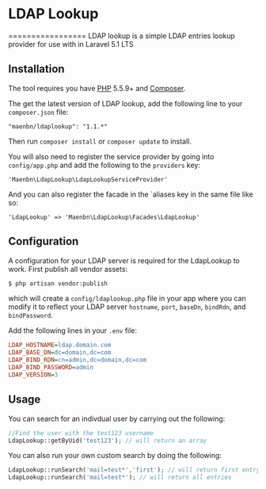 # LDAP Lookup
=================
LDAP lookup is a simple LDAP entries lookup provider for use with in Laravel 5.1 LTS

## Installation

The tool requires you have [PHP](https://php.net) 5.5.9+ and [Composer](https://getcomposer.org).

The get the latest version of LDAP lookup, add the following line to your `composer.json` file:
```
"maenbn/ldaplookup": "1.1.*"
```

Then run `composer install` or `composer update` to install.

You will also need to register the service provider by going into `config/app.php` and add the following to the `providers` key:
```
'Maenbn\LdapLookup\LdapLookupServiceProvider'
```
And you can also register the facade in the `aliases key in the same file like so:

```
'LdapLookup' => 'Maenbn\LdapLookup\Facades\LdapLookup'
```

## Configuration

A configuration for your LDAP server is required for the LdapLookup to work. First publish all vendor assets:

```bash
$ php artisan vendor:publish
```
which will create a `config/ldaplookup.php` file in your app where you can modify it to reflect your LDAP server `hostname`, `port`, `baseDn`, `bindRdn`, and `bindPassword`.

Add the following lines in your `.env` file:

```ini
LDAP_HOSTNAME=ldap.domain.com
LDAP_BASE_DN=dc=domain,dc=com
LDAP_BIND_RDN=cn=admin,dc=domain,dc=com
LDAP_BIND_PASSWORD=admin
LDAP_VERSION=3
```

## Usage

You can search for an indivdual user by carrying out the following:
```php
//Find the user with the test123 username
LdapLookup::getByUid('test123'); // will return an array
```
You can also run your own custom search by doing the following:
```php
LdapLookup::runSearch('mail=test*','first'); // will return first entry
LdapLookup::runSearch('mail=test*'); // will return all entries
```

